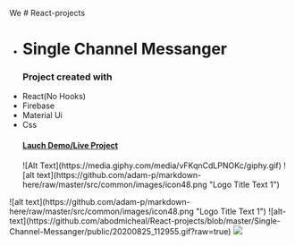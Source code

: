 We # React-projects

 
<ul>
  <li><h1>Single Channel Messanger</h1>
   <p><h3>Project created with</h3><li>React(No Hooks)</li><li>Firebase</li><li>Material Ui</li> <li>Css</li></P> 
   <h4><a href="https://single-channel-messanger.web.app" target="_blank">Lauch Demo/Live Project</a></h4>
    ![Alt Text](https://media.giphy.com/media/vFKqnCdLPNOKc/giphy.gif)
    
 </li>![alt text](https://github.com/adam-p/markdown-here/raw/master/src/common/images/icon48.png "Logo Title Text 1")
</ul>
![alt text](https://github.com/adam-p/markdown-here/raw/master/src/common/images/icon48.png "Logo Title Text 1")
![alt-text](https://github.com/abodmicheal/React-projects/blob/master/Single-Channel-Messanger/public/20200825_112955.gif?raw=true)
<img src="https://media.giphy.com/media/vFKqnCdLPNOKc/giphy.gif" />
